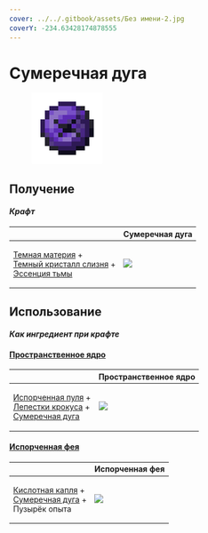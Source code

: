 ```yaml
---
cover: ../../.gitbook/assets/Без имени-2.jpg
coverY: -234.63428174878555
---
```


# Сумеречная дуга

<figure><img src="../../.gitbook/assets/dusk_arc_128.png" alt=""><figcaption></figcaption></figure>

## Получение

#### _Крафт_

|                                                                                                                                                                 |  Сумеречная дуга                         |
| --------------------------------------------------------------------------------------------------------------------------------------------------------------- | ---------------------------------------- |
| <p><a href="dark_matter.md">Темная материя</a> +<br><a href="pink_slime_crystal.md">Темный кристалл слизня</a> +<br><a href="darkness.md">Эссенция тьмы</a></p> | ![](../../.gitbook/assets/dusk\_arc.png) |

## Использование

#### _Как ингредиент при крафте_

#### [Пространственное ядро](spawner_seeker.md)

|                                                                                                                                                               |  Пространственное ядро                         |
| ------------------------------------------------------------------------------------------------------------------------------------------------------------- | ---------------------------------------------- |
| <p><a href="corrupted_bullet.md">Испорченная пуля</a> +<br><a href="crocus_petals.md">Лепестки крокуса</a> +<br><a href="dusk_arc.md">Сумеречная дуга</a></p> | ![](../../.gitbook/assets/spawner\_seeker.png) |

#### [Испорченная фея](corrupted_pixie.md)

|                                                                                                                |  Испорченная фея                                |
| -------------------------------------------------------------------------------------------------------------- | ----------------------------------------------- |
| <p><a href="acid.md">Кислотная капля</a> +<br><a href="dusk_arc.md">Сумеречная дуга</a> +<br>Пузырёк опыта</p> | ![](../../.gitbook/assets/corrupted\_pixie.png) |

